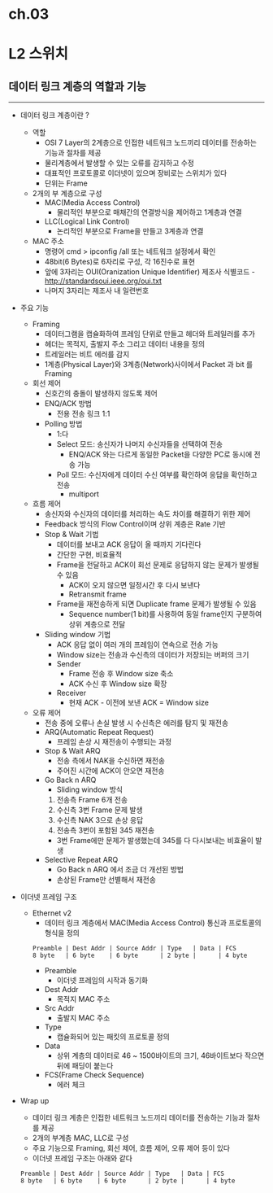 # ch.03

# L2 스위치

## 데이터 링크 계층의 역할과 기능

---

- 데이터 링크 계층이란 ?

  - 역할
    - OSI 7 Layer의 2계층으로 인접한 네트워크 노드끼리 데이터를 전송하는 기능과 절차를 제공
    - 물리계층에서 발생할 수 있는 오류를 감지하고 수정
    - 대표적인 프로토콜로 이더넷이 있으며 장비로는 스위치가 있다
    - 단위는 Frame
  - 2개의 부 계층으로 구성
    - MAC(Media Access Control)
      - 물리적인 부분으로 매채간의 연결방식을 제어하고 1계층과 연결
    - LLC(Logical Link Control)
      - 논리적인 부분으로 Frame을 만들고 3계층과 연결
  - MAC 주소
    - 명령어 cmd > ipconfig /all 또는 네트워크 설정에서 확인
    - 48bit(6 Bytes)로 6자리로 구성, 각 16진수로 표현
    - 앞에 3자리는 OUI(Oranization Unique Identifier)
      제조사 식별코드 - http://standardsoui.ieee.org/oui.txt
    - 나머지 3자리는 제조사 내 일련번호

- 주요 기능

  - Framing
    - 데이터그램을 캡슐화하여 프레임 단위로 만들고 헤더와 트레일러를 추가
    - 헤더는 목적지, 출발지 주소 그리고 데이터 내용을 정의
    - 트레일러는 비트 에러를 감지
    - 1계층(Physical Layer)와 3계층(Network)사이에서 Packet 과 bit 를 Framing
  - 회선 제어
    - 신호간의 충돌이 발생하지 않도록 제어
    - ENQ/ACK 방법
      - 전용 전송 링크 1:1
    - Polling 방법
      - 1:다
      - Select 모드: 송신자가 나머지 수신자들을 선택하여 전송
        - ENQ/ACK 와는 다르게 동일한 Packet을 다양한 PC로 동시에 전송 가능
      - Poll 모드: 수신자에게 데이터 수신 여부를 확인하여 응답을 확인하고 전송
        - multiport
  - 흐름 제어
    - 송신자와 수신자의 데이터를 처리하는 속도 차이를 해결하기 위한 제어
    - Feedback 방식의 Flow Control이며 상위 계층은 Rate 기반
    - Stop & Wait 기법
      - 데이터를 보내고 ACK 응답이 올 때까지 기다린다
      - 간단한 구현, 비효율적
      - Frame을 전달하고 ACK이 회선 문제로 응답하지 않는 문제가 발생될 수 있음
        - ACK이 오지 않으면 일정시간 후 다시 보낸다
        - Retransmit frame
      - Frame을 재전송하게 되면 Duplicate frame 문제가 발생될 수 있음
        - Sequence number(1 bit)를 사용하여 동일 frame인지 구분하여 상위 계층으로 전달
    - Sliding window 기법
      - ACK 응답 없이 여러 개의 프레임이 연속으로 전송 가능
      - Window size는 전송과 수신측의 데이터가 저장되는 버퍼의 크기
      - Sender
        - Frame 전송 후 Window size 축소
        - ACK 수신 후 Window size 확장
      - Receiver
        - 현재 ACK - 이전에 보낸 ACK = Window size
  - 오류 제어
    - 전송 중에 오류나 손실 발생 시 수신측은 에러를 탐지 및 재전송
    - ARQ(Automatic Repeat Request)
      - 프레임 손상 시 재전송이 수행되는 과정
    - Stop & Wait ARQ
      - 전송 측에서 NAK을 수신하면 재전송
      - 주어진 시간에 ACK이 안오면 재전송
    - Go Back n ARQ
      - Sliding window 방식
      1. 전송측 Frame 6개 전송
      2. 수신측 3번 Frame 문제 발생
      3. 수신측 NAK 3으로 손상 응답
      4. 전송측 3번이 포함된 345 재전송
      - 3번 Frame에만 문제가 발생했는데 345를 다 다시보내는 비효율이 발생
    - Selective Repeat ARQ
      - Go Back n ARQ 에서 조금 더 개선된 방법
      - 손상된 Frame만 선별해서 재전송

- 이더넷 프레임 구조

  - Ethernet v2
    - 데이터 링크 계층에서 MAC(Media Access Control) 통신과 프로토콜의 형식을 정의
    ```
    Preamble | Dest Addr | Source Addr | Type   | Data | FCS
    8 byte   | 6 byte    | 6 byte      | 2 byte |      | 4 byte
    ```
    - Preamble
      - 이더넷 프레임의 시작과 동기화
    - Dest Addr
      - 목적지 MAC 주소
    - Src Addr
      - 출발지 MAC 주소
    - Type
      - 캡슐화되어 있는 패킷의 프로토콜 정의
    - Data
      - 상위 계층의 데이터로 46 ~ 1500바이트의 크기, 46바이트보다 작으면 뒤에 패딩이 붙는다
    - FCS(Frame Check Sequence)
      - 에러 체크

- Wrap up

  - 데이터 링크 계층은 인접한 네트워크 노드끼리 데이터를 전송하는 기능과 절차를 제공
  - 2개의 부계층 MAC, LLC로 구성
  - 주요 기능으로 Framing, 회선 제어, 흐름 제어, 오류 제어 등이 있다
  - 이더넷 프레임 구조는 아래와 같다

  ```
  Preamble | Dest Addr | Source Addr | Type   | Data | FCS
  8 byte   | 6 byte    | 6 byte      | 2 byte |      | 4 byte
  ```
